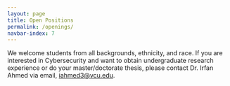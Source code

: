 ```yaml
---
layout: page
title: Open Positions
permalink: /openings/
navbar-index: 7
---
```

We welcome students from all backgrounds, ethnicity, and race. If you are interested in Cybersecurity and want to obtain undergraduate research experience or do your master/doctorate thesis, please contact Dr. Irfan Ahmed via email, iahmed3@vcu.edu.